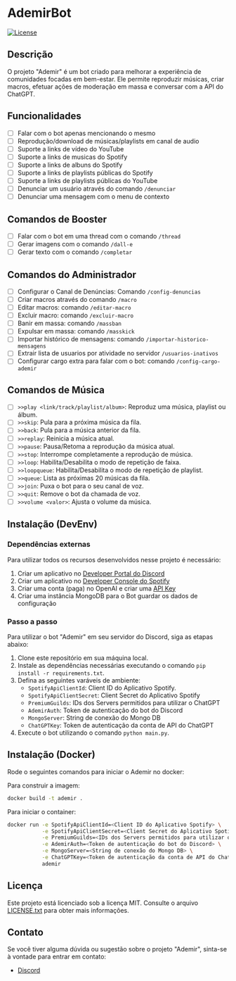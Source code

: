 # AdemirBot

[![License](https://img.shields.io/badge/license-MIT-blue.svg)](https://opensource.org/licenses/MIT)

## Descrição
O projeto "Ademir" é um bot criado para melhorar a experiência de comunidades focadas em bem-estar. Ele permite reproduzir músicas, criar macros, efetuar ações de moderação em massa e conversar com a API do ChatGPT.

## Funcionalidades
- [ ] Falar com o bot apenas mencionando o mesmo
- [ ] Reprodução/download de músicas/playlists em canal de audio
- [ ] Suporte a links de vídeo do YouTube
- [ ] Suporte a links de musicas do Spotify
- [ ] Suporte a links de albuns do Spotify
- [ ] Suporte a links de playlists públicas do Spotify
- [ ] Suporte a links de playlists públicas do YouTube
- [ ] Denunciar um usuário através do comando `/denunciar`
- [ ] Denunciar uma mensagem com o menu de contexto

## Comandos de Booster
- [ ] Falar com o bot em uma thread com o comando `/thread`
- [ ] Gerar imagens com o comando `/dall-e`
- [ ] Gerar texto com o comando `/completar`

## Comandos do Administrador
- [ ] Configurar o Canal de Denúncias: Comando `/config-denuncias`
- [ ] Criar macros através do comando `/macro`
- [ ] Editar macros: comando `/editar-macro`
- [ ] Excluir macro: comando `/excluir-macro`
- [ ] Banir em massa: comando `/massban`
- [ ] Expulsar em massa: comando `/masskick`
- [ ] Importar histórico de mensagens: comando `/importar-historico-mensagens`
- [ ] Extrair lista de usuarios por atividade no servidor `/usuarios-inativos`
- [ ] Configurar cargo extra para falar com o bot: comando `/config-cargo-ademir`

## Comandos de Música
- [ ] `>>play <link/track/playlist/album>`: Reproduz uma música, playlist ou álbum.
- [ ] `>>skip`: Pula para a próxima música da fila.
- [ ] `>>back`: Pula para a música anterior da fila.
- [ ] `>>replay`: Reinicia a música atual.
- [ ] `>>pause`: Pausa/Retoma a reprodução da música atual.
- [ ] `>>stop`: Interrompe completamente a reprodução de música.
- [ ] `>>loop`: Habilita/Desabilita o modo de repetição de faixa.
- [ ] `>>loopqueue`: Habilita/Desabilita o modo de repetição de playlist.
- [ ] `>>queue`: Lista as próximas 20 músicas da fila.
- [ ] `>>join`: Puxa o bot para o seu canal de voz.
- [ ] `>>quit`: Remove o bot da chamada de voz.
- [ ] `>>volume <valor>`: Ajusta o volume da música.

## Instalação (DevEnv)

### Dependências externas
Para utilizar todos os recursos desenvolvidos nesse projeto é necessário:
1. Criar um aplicativo no [Developer Portal do Discord](https://discord.com/developers/docs/getting-started)
2. Criar um aplicativo no [Developer Console do Spotify](https://developer.spotify.com/documentation/web-api/tutorials/getting-started)
3. Criar uma conta (paga) no OpenAI e criar uma [API Key](https://platform.openai.com/account/api-keys)
4. Criar uma instância MongoDB para o Bot guardar os dados de configuração

### Passo a passo
Para utilizar o bot "Ademir" em seu servidor do Discord, siga as etapas abaixo:
1. Clone este repositório em sua máquina local.
2. Instale as dependências necessárias executando o comando `pip install -r requirements.txt`.
3. Defina as seguintes varáveis de ambiente:
   - `SpotifyApiClientId`: Client ID do Aplicativo Spotify.
   - `SpotifyApiClientSecret`: Client Secret do Aplicativo Spotify
   - `PremiumGuilds`: IDs dos Servers permitidos para utilizar o ChatGPT
   - `AdemirAuth`: Token de autenticação do bot do Discord
   - `MongoServer`: String de conexão do Mongo DB
   - `ChatGPTKey`: Token de autenticação da conta de API do ChatGPT
4. Execute o bot utilizando o comando `python main.py`.

## Instalação (Docker)
Rode o seguintes comandos para iniciar o Ademir no docker:

Para construir a imagem:
```sh
docker build -t ademir .
```

Para iniciar o container:
```sh
docker run -e SpotifyApiClientId=<Client ID do Aplicativo Spotify> \
           -e SpotifyApiClientSecret=<Client Secret do Aplicativo Spotify> \
           -e PremiumGuilds=<IDs dos Servers permitidos para utilizar o ChatGPT> \
           -e AdemirAuth=<Token de autenticação do bot do Discord> \
           -e MongoServer=<String de conexão do Mongo DB> \
           -e ChatGPTKey=<Token de autenticação da conta de API do ChatGPT> \
           ademir
```

## Licença
Este projeto está licenciado sob a licença MIT. Consulte o arquivo [LICENSE.txt](LICENSE.txt) para obter mais informações.

## Contato
Se você tiver alguma dúvida ou sugestão sobre o projeto "Ademir", sinta-se à vontade para entrar em contato:
- [Discord](https://discord.gg/invite/Q6fQrf5jWX)
